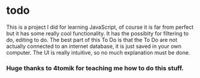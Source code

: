 # todo
This is a project I did for learning JavaScript, of course it is far from perfect but it has some really cool functionality. It has the possibity for filtering to do, editing to do. The best part of this To Do is that the To Do are not actually connected to an internet database, it is just saved in your own computer. The UI is really intuitive, so no much explanation must be done. 
### Huge thanks to 4tomik for teaching me how to do this stuff. 
